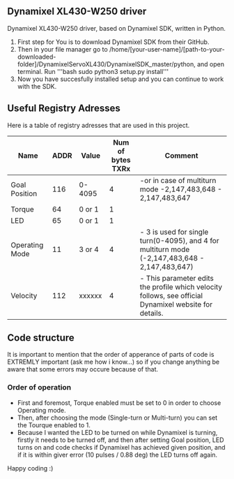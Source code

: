 ## Dynamixel XL430-W250 driver
  Dynamixel XL430-W250 driver, based on Dynamixel SDK, written in Python.
  1. First step for You is to download Dynamixel SDK from their GitHub.
  2. Then in your file manager go to /home/[your-user-name]/[path-to-your-downloaded-folder]/DynamixelServoXL430/DynamixelSDK_master/python, and open terminal. Run '''bash sudo python3 setup.py install'''
  3. Now  you have succesfully installed setup and you can continue to work with the SDK.

## Useful Registry Adresses
  Here is a table of registry adresses that are used in this project.

|Name            |ADDR |  Value |Num of bytes TXRx| Comment
|----------------|-----|--------|-----------------|-------------------------------------------------------------------------------------------------------|
|Goal Position   | 116 | 0-4095 |         4       | -or in case of multiturn mode -2,147,483,648 - 2,147,483,647                                          |
|Torque          |  64 | 0 or 1 |         1       |                                                                                                       |
|LED             |  65 | 0 or 1 |         1       |                                                                                                       |
|Operating Mode  |  11 | 3 or 4 |         4       | - 3 is used for single turn(0-4095), and 4 for multiturn mode (-2,147,483,648 - 2,147,483,647)        |
|Velocity        | 112 | xxxxxx |         4       | - This parameter edits the profile which velocity follows, see official Dynamixel website for details.|

## Code structure
  It is important to mention that the order of apperance of parts of code is EXTREMLY important (ask me how i know...) so if you change anything be aware that some errors may occure because of that.
  
### Order of operation
- First and foremost, Torque enabled must be set to 0 in order to choose Operating mode. 
- Then, after choosing the mode (Single-turn or Multi-turn) you can set the Tourque enabled to 1.
- Because I wanted the LED to be turned on while Dynamixel is turning, firstly it needs to be turned off, and then after setting Goal position, LED turns on and code checks if Dynamixel has achieved given position, and if it is within giver error (10 pulses / 0.88 deg) the LED turns off again.

  
 Happy coding :)
